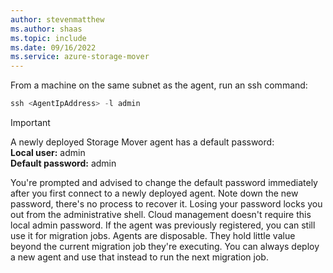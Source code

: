 ```yaml
---
author: stevenmatthew
ms.author: shaas
ms.topic: include
ms.date: 09/16/2022
ms.service: azure-storage-mover
---
```


<!-- 
!########################################################
STATUS: IN REVIEW

CONTENT: final

REVIEW Stephen/Fabian: not reviewed
REVIEW Engineering: not reviewed

!########################################################
-->
From a machine on the same subnet as the agent, run an ssh command:

```powershell
ssh <AgentIpAddress> -l admin
```

> [!IMPORTANT]
> A newly deployed Storage Mover agent has a default password: </br>**Local user:** admin </br>**Default password:** admin

You're prompted and advised to change the default password immediately after you first connect to a newly deployed agent. Note down the new password, there's no process to recover it. Losing your password locks you out from the administrative shell. Cloud management doesn't require this local admin password. If the agent was previously registered, you can still use it for migration jobs. Agents are disposable. They hold little value beyond the current migration job they're executing. You can always deploy a new agent and use that instead to run the next migration job.
